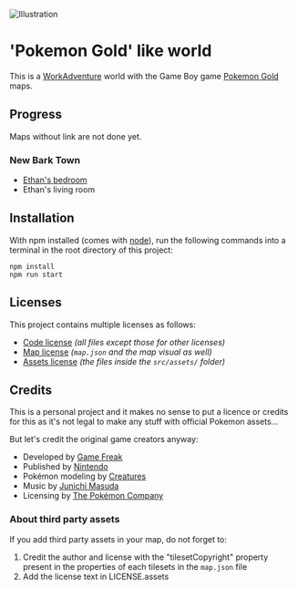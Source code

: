 ![Illustration](https://cdn02.nintendo-europe.com/media/images/10_share_images/games_15/game_boy_color_5/H2x1_GBC_PokemonGold_enGB.jpg)

# 'Pokemon Gold' like world

This is a [WorkAdventure](https://workadventu.re/) world with the Game Boy game [Pokemon Gold](https://en.wikipedia.org/wiki/Pok%C3%A9mon_Gold_and_Silver "Wikipedia") maps.

## Progress

Maps without link are not done yet.

### New Bark Town

* [Ethan's bedroom](https://valdotr.github.io/pokemon-gold-world/maps/new-bark-town/ethan-bedroom.json)
* Ethan's living room

## Installation

With npm installed (comes with [node](https://nodejs.org/en/)), run the following commands into a terminal in the root directory of this project:

```shell
npm install
npm run start
```

## Licenses

This project contains multiple licenses as follows:

* [Code license](./LICENSE.code) *(all files except those for other licenses)*
* [Map license](./LICENSE.map) *(`map.json` and the map visual as well)*
* [Assets license](./LICENSE.assets) *(the files inside the `src/assets/` folder)*

## Credits

This is a personal project and it makes no sense to put a licence or credits for this as it's not legal to make any stuff with official Pokemon assets... 

But let's credit the original game creators anyway:
- Developed by [Game Freak](https://www.gamefreak.co.jp/)
- Published by [Nintendo](https://www.nintendo.com/)
- Pokémon modeling by [Creatures](https://www.creatures.co.jp/)
- Music by [Junichi Masuda](https://en.wikipedia.org/wiki/Junichi_Masuda)
- Licensing by [The Pokémon Company](https://www.pokemon.com/)

### About third party assets

If you add third party assets in your map, do not forget to:
1. Credit the author and license with the "tilesetCopyright" property present in the properties of each tilesets in the `map.json` file
2. Add the license text in LICENSE.assets
